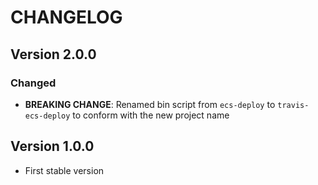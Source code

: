 # CHANGELOG

## Version 2.0.0

### Changed

* __BREAKING CHANGE__: Renamed bin script from `ecs-deploy` to `travis-ecs-deploy` to conform with the new project name

## Version 1.0.0

* First stable version
